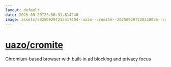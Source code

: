 ```yaml
---
layout: default
date: 2025-09-29T23:50:31.814246
image: assets/20250929T215417404--uazo--cromite--20250929T220220056--cropped.png
---
```


# [uazo/cromite](https://github.com/uazo/cromite)

Chromium-based browser with built-in ad blocking and privacy focus

